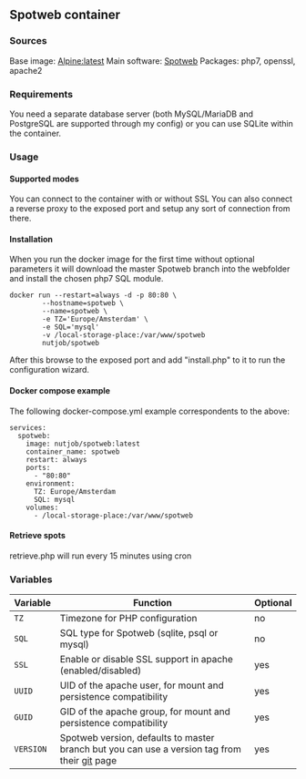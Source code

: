 ## Spotweb container

### Sources
Base image: [Alpine:latest](https://hub.docker.com/_/alpine/)
Main software: [Spotweb](https://github.com/spotweb/spotweb)
Packages: php7, openssl, apache2


### Requirements
You need a separate database server (both MySQL/MariaDB and PostgreSQL are supported through my config) or you can use SQLite within the container.

### Usage

#### Supported modes
You can connect to the container with or without SSL You can also connect a reverse proxy to the exposed port and setup any sort of connection from there.

#### Installation
When you run the docker image for the first time without optional parameters it will download the master Spotweb branch into the webfolder and install the chosen php7 SQL module.
```
docker run --restart=always -d -p 80:80 \
		--hostname=spotweb \
		--name=spotweb \
		-e TZ='Europe/Amsterdam' \
		-e SQL='mysql'
		-v /local-storage-place:/var/www/spotweb
		nutjob/spotweb
```
After this browse to the exposed port and add "install.php" to it to run the configuration wizard.

#### Docker compose example
The following docker-compose.yml example correspondents to the above:
```
services:
  spotweb:
    image: nutjob/spotweb:latest
    container_name: spotweb
    restart: always
    ports:
      - "80:80"
    environment:
      TZ: Europe/Amsterdam
      SQL: mysql
    volumes:
      - /local-storage-place:/var/www/spotweb
```
#### Retrieve spots
retrieve.php will run every 15 minutes using cron

### Variables
| Variable | Function | Optional |
| --- | --- | --- |
| `TZ` | Timezone for PHP configuration | no |
| `SQL`| SQL type for Spotweb (sqlite, psql or mysql) | no |
| `SSL`| Enable or disable SSL support in apache (enabled/disabled) | yes|
|`UUID`| UID of the apache user, for mount and persistence compatibility | yes |
|`GUID`| GID of the apache group, for mount and persistence compatibility| yes |
|`VERSION`| Spotweb version, defaults to master branch but you can use a version tag from their [git](https://github.com/spotweb/spotweb) page | yes |